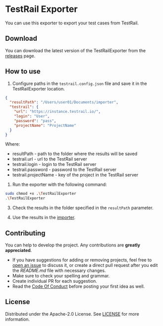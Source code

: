 # TestRail Exporter

You can use this exporter to export your test cases from TestRail.

## Download

You can download the latest version of the TestRailExporter from the [releases](https://github.com/testit-tms/migrators/releases/latest) page.

## How to use

1. Configure paths in the `testrail.config.json` file and save it in the TestRailExporter location.

```json
{
  "resultPath": "/Users/user01/Documents/importer",
  "testrail": {
    "url": "https://instance.testrail.io/",
    "login": "User",
    "password": "pass",
    "projectName": "ProjectName"
  }
}
```

Where:

- resultPath - path to the folder where the results will be saved
- testrail.url - url to the TestRail server
- testrail.login - login to the TestRail server
- testrail.password - password to the TestRail server
- testrail.projectName - key of the project in the TestRail server

1. Run the exporter with the following command:

```bash
sudo chmod +x .\TestRailExporter
.\TestRailExporter
```

3. Check the results in the folder specified in the `resultPath` parameter.

4. Use the results in the [importer](https://github.com/testit-tms/migrators/tree/main/Migrators/Importer/Readme.md).

## Contributing

You can help to develop the project. Any contributions are **greatly appreciated**.

- If you have suggestions for adding or removing projects, feel free
  to [open an issue](https://github.com/testit-tms/migrators/issues/new) to discuss it, or create a direct pull
  request after you edit the *README.md* file with necessary changes.
- Make sure to check your spelling and grammar.
- Create individual PR for each suggestion.
- Read the [Code Of Conduct](https://github.com/testit-tms/migrators/blob/main/CODE_OF_CONDUCT.md) before posting
  your first idea as well.

## License

Distributed under the Apache-2.0 License.
See [LICENSE](https://github.com/testit-tms/migrators/blob/main/LICENSE) for more information.
